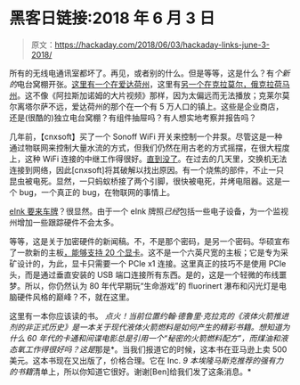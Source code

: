 # 黑客日链接:2018 年 6 月 3 日

> 原文：<https://hackaday.com/2018/06/03/hackaday-links-june-3-2018/>

所有的无线电通讯室都坏了。再见，或者别的什么。但是等等，这是什么？有*个新的*电台窝棚开张。[这里有一个在爱达荷州](https://idahostatejournal.com/news/local/new-radioshack-in-pocatello-holds-grand-opening/article_a7c45bac-fb95-515a-8d4a-204179b7395e.amp.html)，这里有[另一个在克拉莫尔，俄克拉荷马州](http://www.claremoreprogress.com/news/lifestyles/radio-shack-to-open-in-ne-mar-center-this-weekend/article_dd8a95ac-427e-11e8-a5dc-133145fb3a2a.html)。这不像《阿拉斯加诺姆的大片视频》那样，因为太偏远而无法播放；克莱尔莫尔离塔尔萨不远，爱达荷州的那个在一个有 5 万人口的镇上。这些是企业商店，还是(很酷的)独立电台窝棚？有组件抽屉吗？有人想实地考察并报告吗？

几年前，【cnxsoft】买了一个 Sonoff WiFi 开关来控制一个井泵。尽管这是一种通过物联网来控制大量水流的方式，但我们仍然在用古老的方式摇摆，在很大程度上，这种 WiFi 连接的中继工作得很好。[直到没了](https://www.cnx-software.com/2018/05/30/sonoff-th16-wireless-switch-dead-postmortem-analysis/)。在过去的几天里，交换机无法连接到网络，因此[cnxsoft]将其破解以找出原因。有一个烧焦的部件，不止一只昆虫被电死。显然，一只蚂蚁桥接了两个引脚，很快被电死，并烤电阻器。这是一个 bug，一个真正的 bug，在物联网的事情上。

[eInk 要来车牌](http://www.sacbee.com/news/local/transportation/back-seat-driver/article211828814.html?ref=hvper.com&utm_source=hvper.com&utm_medium=website)？很显然。由于一个 eInk 牌照*已经*包括一些电子设备，为一个监视州增加一些跟踪硬件不会太多。

等等，这是关于加密硬件的新闻稿。不，不是那个密码，是另一个密码。华硕宣布了一款新的主板[，能够支持 20 个显卡](https://www.asus.com/us/News/ZwwO4E0EimUoYyEi)。这不是一个六英尺宽的主板；它是专为采矿设计的，为此，显卡只需要一个 PCIe x1 连接。这里真正的技巧不是使用 PCIe 头，而是通过垂直安装的 USB 端口连接所有东西。是的，这是一个轻微的布线噩梦。所以，你仍然认为 80 年代早期玩“生命游戏”的 fluorinert 瀑布和闪光灯是电脑硬件风格的巅峰？不，就在这里。

这里有一本你应该读的书。 *点火！当前位置约翰·德鲁里·克拉克的《液体火箭推进剂的非正式历史》是一本关于现代液体火箭燃料是如何产生的精彩书籍。想知道为什么 60 年代的卡通和间谍电影总是引用一个“秘密的火箭燃料配方”，而煤油和液态氧工作得很好吗？这是*那是*。当我们报道它的时候，这本书在亚马逊上卖 500 美元。这本书现在又出版了，价格合理。它在 Inc. *9 本埃隆马斯克推荐的强有力的书籍*清单上，所以你知道它很好。谢谢[Ben]给我们发了这条消息。*